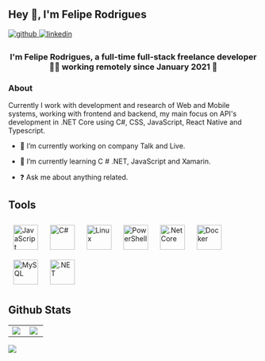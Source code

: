 ## Hey 👋, I'm Felipe Rodrigues

</a>

<div align="left">
<a href="https://github.com/Felipegth" target="_blank">
<img src=https://img.shields.io/badge/github-%2324292e.svg?&style=for-the-badge&logo=github&logoColor=white 
alt=github style="margin-bottom: 5px;" />
</a>
<a href="https://www.linkedin.com/in/felipe-rodrigues-ll/" target="_blank">
<img src=https://img.shields.io/badge/linkedin-%231E77B5.svg?&style=for-the-badge&logo=linkedin&logoColor=white 
alt=linkedin style="margin-bottom: 5px;" />
</a>  
</div>  
  
### <div align="center">I'm Felipe Rodrigues, a full-time full-stack freelance developer 👨‍💻 working remotely since January 2021 🚀</div>  
  
### About

Currently I work with development and research of Web and Mobile systems, working with frontend and backend, my main focus on API's development in .NET Core using C#, CSS, JavaScript, React Native and Typescript.

- 🔭 I’m currently working on company Talk and Live.  
  
- 🌱 I’m currently learning C # .NET, JavaScript and Xamarin.  
  
- ❓ Ask me about anything related.  
  
## Tools 

<div align="left">  
<img style="margin: 10px" src="https://profilinator.rishav.dev/skills-assets/javascript-original.svg" alt="JavaScript" height="50" />   
<img style="margin: 10px" src="https://profilinator.rishav.dev/skills-assets/csharp-original.svg" alt="C#" height="50" />  
<img style="margin: 10px" src="https://profilinator.rishav.dev/skills-assets/linux-original.svg" alt="Linux" height="50" />   
<img style="margin: 10px" src="https://profilinator.rishav.dev/skills-assets/powershell.png" alt="PowerShell" height="50" />  
<img style="margin: 10px" src="https://profilinator.rishav.dev/skills-assets/dotnetcore.png" alt=".Net Core" height="50" />   
<img style="margin: 10px" src="https://profilinator.rishav.dev/skills-assets/docker-original-wordmark.svg" alt="Docker" height="50" />  
<img style="margin: 10px" src="https://profilinator.rishav.dev/skills-assets/mysql-original-wordmark.svg" alt="MySQL" height="50" />  
<img style="margin: 10px" src="https://profilinator.rishav.dev/skills-assets/dot-net-original-wordmark.svg" alt=".NET" height="50" />  
</div>

</td></tr></table>  

## Github Stats  
<table>
    <tr>
        <td valign="top" width="50%">
 <img src="https://github-readme-stats.vercel.app/api?username=Felipegth&show_icons=true&count_private=true&hide_border=true" align="center" /></div>  
</td>
        <td valign="top" width="50%">
<img src="https://github-readme-stats.vercel.app/api/top-langs/?username=Felipegth&hide_border=true&layout=compact" align="left" />
</td>
    </tr>
</table>  
 
<div align="left">
 <img src="https://komarev.com/ghpvc/?username=Felipegth&&style=flat-square" align="center" />
</div>  
   
